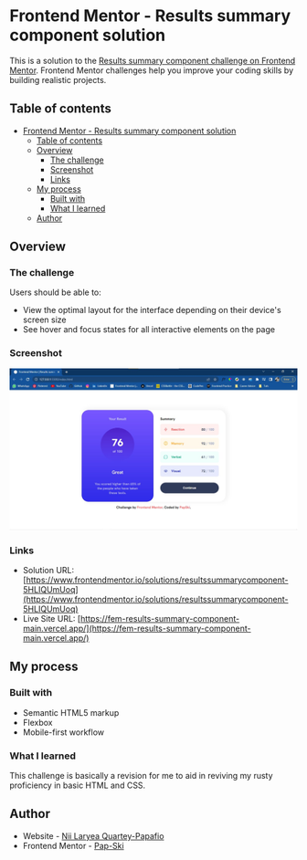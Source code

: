 # Frontend Mentor - Results summary component solution

This is a solution to the [Results summary component challenge on Frontend Mentor](https://www.frontendmentor.io/challenges/results-summary-component-CE_K6s0maV). Frontend Mentor challenges help you improve your coding skills by building realistic projects.

## Table of contents

- [Frontend Mentor - Results summary component solution](#frontend-mentor---results-summary-component-solution)
  - [Table of contents](#table-of-contents)
  - [Overview](#overview)
    - [The challenge](#the-challenge)
    - [Screenshot](#screenshot)
    - [Links](#links)
  - [My process](#my-process)
    - [Built with](#built-with)
    - [What I learned](#what-i-learned)
  - [Author](#author)

## Overview

### The challenge

Users should be able to:

- View the optimal layout for the interface depending on their device's screen size
- See hover and focus states for all interactive elements on the page

### Screenshot

![](./screenshot.jpg)

### Links

- Solution URL: [https://www.frontendmentor.io/solutions/resultssummarycomponent-5HLIQUmUoq](https://www.frontendmentor.io/solutions/resultssummarycomponent-5HLIQUmUoq)
- Live Site URL: [https://fem-results-summary-component-main.vercel.app/](https://fem-results-summary-component-main.vercel.app/)

## My process

### Built with

- Semantic HTML5 markup
- Flexbox
- Mobile-first workflow

### What I learned

This challenge is basically a revision for me to aid in reviving my rusty proficiency in basic HTML and CSS.

## Author

- Website - [Nii Laryea Quartey-Papafio](https://www.linkedin.com/in/nii-laryea-quartey-papafio-229440176/)
- Frontend Mentor - [Pap-Ski](https://www.frontendmentor.io/profile/yourusername)
